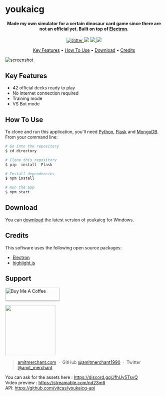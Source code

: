 
# youkaicg

<h4 align="center">Made my own simulator for a certain dinosaur card game since there are not an official yet. Built on top of <a href="http://electron.atom.io" target="_blank">Electron</a>.</h4>

<p align="center">
  <a href="https://badge.fury.io/js/electron-markdownify">
    <img src="https://badge.fury.io/js/electron-markdownify.svg"
         alt="Gitter">
  </a>
  <a href="https://gitter.im/amitmerchant1990/electron-markdownify"><img src="https://badges.gitter.im/amitmerchant1990/electron-markdownify.svg"></a>
  <a href="https://saythanks.io/to/bullredeyes@gmail.com">
      <img src="https://img.shields.io/badge/SayThanks.io-%E2%98%BC-1EAEDB.svg">
  </a>
  <a href="https://www.paypal.me/AmitMerchant">
    <img src="https://img.shields.io/badge/$-donate-ff69b4.svg?maxAge=2592000&amp;style=flat">
  </a>
</p>

<p align="center">
  <a href="#key-features">Key Features</a> •
  <a href="#how-to-use">How To Use</a> •
  <a href="#download">Download</a> •
  <a href="#credits">Credits</a> 
</p>

![screenshot]([https://i.ibb.co/K6SFdPc/ezgif-3-9108c5faf8.gif])

## Key Features

* 42 official decks ready to play
* No internet connection required
* Training mode
* VS Bot mode

## How To Use

To clone and run this application, you'll need [Python](https://www.python.org/downloads/), [Flask](https://flask.palletsprojects.com/en/3.0.x/installation/) and [MongoDB](https://www.mongodb.com). 
From your command line:

```bash
# Go into the repository
$ cd directory

# Clone this repository
$ pip  install  Flask

# Install dependencies
$ npm install

# Run the app
$ npm start
```

## Download

You can [download](https://github.com/amitmerchant1990/electron-markdownify/releases/tag/v1.2.0) the latest version of youkaicg for Windows.

## Credits

This software uses the following open source packages:

- [Electron](http://electron.atom.io/)
- [highlight.js](https://highlightjs.org/)

## Support

<a href="https://www.buymeacoffee.com/5Zn8Xh3l9" target="_blank"><img src="https://www.buymeacoffee.com/assets/img/custom_images/purple_img.png" alt="Buy Me A Coffee" style="height: 41px !important;width: 174px !important;box-shadow: 0px 3px 2px 0px rgba(190, 190, 190, 0.5) !important;-webkit-box-shadow: 0px 3px 2px 0px rgba(190, 190, 190, 0.5) !important;" ></a>

<a href="https://www.patreon.com/amitmerchant">
	<img src="https://c5.patreon.com/external/logo/become_a_patron_button@2x.png" width="160">
</a>


> [amitmerchant.com](https://www.amitmerchant.com) &nbsp;&middot;&nbsp;
> GitHub [@amitmerchant1990](https://github.com/amitmerchant1990) &nbsp;&middot;&nbsp;
> Twitter [@amit_merchant](https://twitter.com/amit_merchant)


You can ask for the assets here : https://discord.gg/JfhUy5TsvQ<br>
Video preview : https://streamable.com/nd23m6<br>
API: https://github.com/vitcas/youkaicg-api<br>
